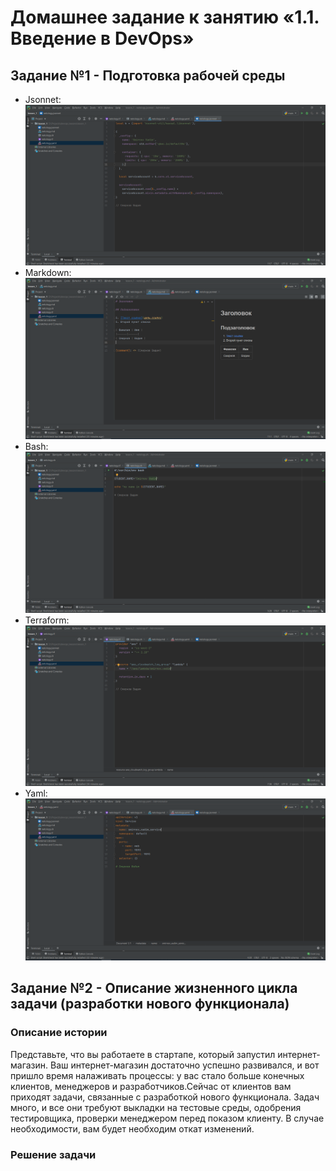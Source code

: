 # Домашнее задание к занятию «1.1. Введение в DevOps»

## Задание №1 - Подготовка рабочей среды

- Jsonnet: ![jsonnet](img/netology.jsonnet.png)
- Markdown: ![jsonnet](img/netology.md.png)
- Bash: ![jsonnet](img/netology.sh.png)
- Terraform: ![jsonnet](img/netology.tf.png)
- Yaml: ![jsonnet](img/netology.yaml.png)

## Задание №2 - Описание жизненного цикла задачи (разработки нового функционала)

### Описание истории

Представьте, что вы работаете в стартапе, который запустил интернет-магазин. Ваш интернет-магазин достаточно успешно развивался, и вот пришло время налаживать процессы: у вас стало больше конечных клиентов, менеджеров и разработчиков.Сейчас от клиентов вам приходят задачи, связанные с разработкой нового функционала. Задач много, и все они требуют выкладки на тестовые среды, одобрения тестировщика, проверки менеджером перед показом клиенту. В случае необходимости, вам будет необходим откат изменений. 

### Решение задачи

